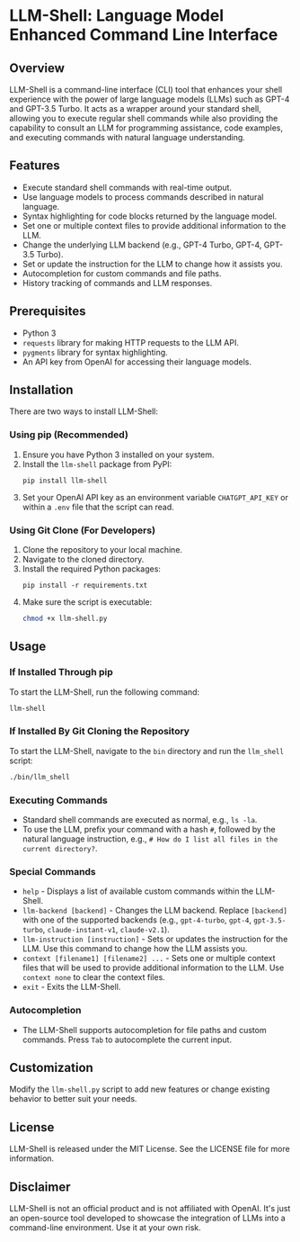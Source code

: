# LLM-Shell: Language Model Enhanced Command Line Interface

## Overview
LLM-Shell is a command-line interface (CLI) tool that enhances your shell experience with the power of large language models (LLMs) such as GPT-4 and GPT-3.5 Turbo. It acts as a wrapper around your standard shell, allowing you to execute regular shell commands while also providing the capability to consult an LLM for programming assistance, code examples, and executing commands with natural language understanding.

## Features
- Execute standard shell commands with real-time output.
- Use language models to process commands described in natural language.
- Syntax highlighting for code blocks returned by the language model.
- Set one or multiple context files to provide additional information to the LLM.
- Change the underlying LLM backend (e.g., GPT-4 Turbo, GPT-4, GPT-3.5 Turbo).
- Set or update the instruction for the LLM to change how it assists you.
- Autocompletion for custom commands and file paths.
- History tracking of commands and LLM responses.

## Prerequisites
- Python 3
- `requests` library for making HTTP requests to the LLM API.
- `pygments` library for syntax highlighting.
- An API key from OpenAI for accessing their language models.

## Installation

There are two ways to install LLM-Shell:

### Using pip (Recommended)

1. Ensure you have Python 3 installed on your system.
2. Install the `llm-shell` package from PyPI:
   ```
   pip install llm-shell
   ```
3. Set your OpenAI API key as an environment variable `CHATGPT_API_KEY` or within a `.env` file that the script can read.

### Using Git Clone (For Developers)

1. Clone the repository to your local machine.
2. Navigate to the cloned directory.
3. Install the required Python packages:
   ```
   pip install -r requirements.txt
   ```
4. Make sure the script is executable:
   ```sh
   chmod +x llm-shell.py
   ```

## Usage

### If Installed Through pip

To start the LLM-Shell, run the following command:

```sh
llm-shell
```
### If Installed By Git Cloning the Repository

To start the LLM-Shell, navigate to the `bin` directory and run the `llm_shell` script:

```sh
./bin/llm_shell
```
### Executing Commands

- Standard shell commands are executed as normal, e.g., `ls -la`.
- To use the LLM, prefix your command with a hash `#`, followed by the natural language instruction, e.g., `# How do I list all files in the current directory?`.

### Special Commands

- `help` - Displays a list of available custom commands within the LLM-Shell.
- `llm-backend [backend]` - Changes the LLM backend. Replace `[backend]` with one of the supported backends (e.g., `gpt-4-turbo`, `gpt-4`, `gpt-3.5-turbo`, `claude-instant-v1`, `claude-v2.1`).
- `llm-instruction [instruction]` - Sets or updates the instruction for the LLM. Use this command to change how the LLM assists you.
- `context [filename1] [filename2] ...` - Sets one or multiple context files that will be used to provide additional information to the LLM. Use `context none` to clear the context files.
- `exit` - Exits the LLM-Shell.

### Autocompletion

- The LLM-Shell supports autocompletion for file paths and custom commands. Press `Tab` to autocomplete the current input.

## Customization

Modify the `llm-shell.py` script to add new features or change existing behavior to better suit your needs.

## License

LLM-Shell is released under the MIT License. See the LICENSE file for more information.

## Disclaimer

LLM-Shell is not an official product and is not affiliated with OpenAI.
It's just an open-source tool developed to showcase the integration of LLMs into a command-line environment.
Use it at your own risk.
